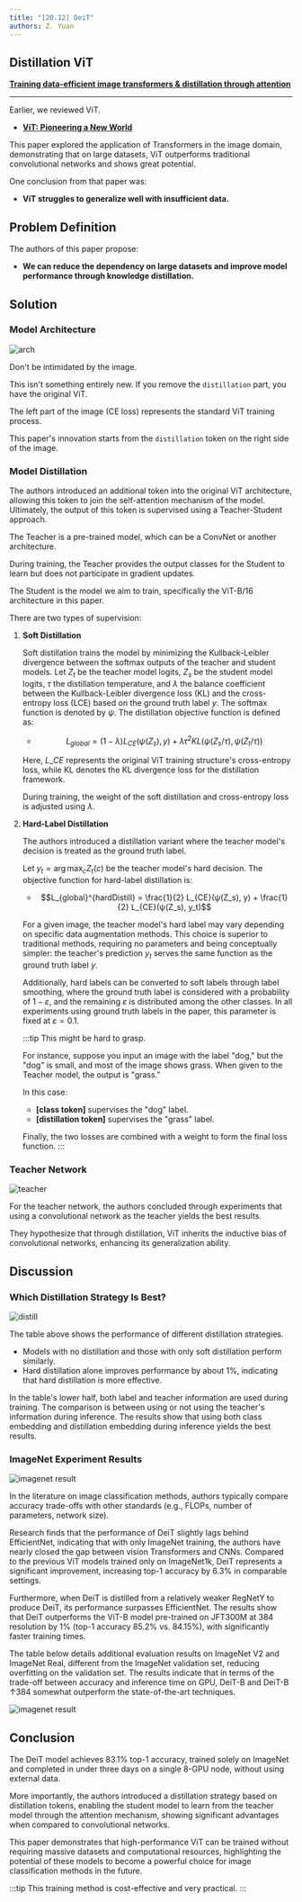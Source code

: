 ```yaml
---
title: "[20.12] DeiT"
authors: Z. Yuan
---
```


## Distillation ViT

[**Training data-efficient image transformers & distillation through attention**](https://arxiv.org/abs/2012.12877)

---

Earlier, we reviewed ViT.

- [**ViT: Pioneering a New World**](../2010-vit/index.md)

This paper explored the application of Transformers in the image domain, demonstrating that on large datasets, ViT outperforms traditional convolutional networks and shows great potential.

One conclusion from that paper was:

- **ViT struggles to generalize well with insufficient data.**

## Problem Definition

The authors of this paper propose:

- **We can reduce the dependency on large datasets and improve model performance through knowledge distillation.**

## Solution

### Model Architecture

![arch](./img/img1.jpg)

Don't be intimidated by the image.

This isn't something entirely new. If you remove the `distillation` part, you have the original ViT.

The left part of the image (CE loss) represents the standard ViT training process.

This paper's innovation starts from the `distillation` token on the right side of the image.

### Model Distillation

The authors introduced an additional token into the original ViT architecture, allowing this token to join the self-attention mechanism of the model. Ultimately, the output of this token is supervised using a Teacher-Student approach.

The Teacher is a pre-trained model, which can be a ConvNet or another architecture.

During training, the Teacher provides the output classes for the Student to learn but does not participate in gradient updates.

The Student is the model we aim to train, specifically the ViT-B/16 architecture in this paper.

There are two types of supervision:

1. **Soft Distillation**

   Soft distillation trains the model by minimizing the Kullback-Leibler divergence between the softmax outputs of the teacher and student models. Let $Z_t$ be the teacher model logits, $Z_s$ be the student model logits, $\tau$ the distillation temperature, and $\lambda$ the balance coefficient between the Kullback-Leibler divergence loss (KL) and the cross-entropy loss (LCE) based on the ground truth label $y$. The softmax function is denoted by $\psi$. The distillation objective function is defined as:

   - $$L_{global} = (1 − λ)L_{CE}(ψ(Z_s), y) + λτ^2KL(ψ(Z_s/τ), ψ(Z_t/τ))$$

   Here, $L\_{CE}$ represents the original ViT training structure's cross-entropy loss, while KL denotes the KL divergence loss for the distillation framework.

   During training, the weight of the soft distillation and cross-entropy loss is adjusted using $\lambda$.

2. **Hard-Label Distillation**

   The authors introduced a distillation variant where the teacher model's decision is treated as the ground truth label.

   Let $y_t = \arg\max_c Z_t(c)$ be the teacher model's hard decision. The objective function for hard-label distillation is:

   - $$L_{global}^{hardDistill} = \frac{1}{2} L_{CE}(ψ(Z_s), y) + \frac{1}{2} L_{CE}(ψ(Z_s), y_t)$$

   For a given image, the teacher model's hard label may vary depending on specific data augmentation methods. This choice is superior to traditional methods, requiring no parameters and being conceptually simpler: the teacher's prediction $y_t$ serves the same function as the ground truth label $y$.

   Additionally, hard labels can be converted to soft labels through label smoothing, where the ground truth label is considered with a probability of $1 - ε$, and the remaining $ε$ is distributed among the other classes. In all experiments using ground truth labels in the paper, this parameter is fixed at $ε = 0.1$.

   :::tip
   This might be hard to grasp.

   For instance, suppose you input an image with the label "dog," but the "dog" is small, and most of the image shows grass. When given to the Teacher model, the output is "grass."

   In this case:

   - **[class token]** supervises the "dog" label.
   - **[distillation token]** supervises the "grass" label.

   Finally, the two losses are combined with a weight to form the final loss function.
   :::

### Teacher Network

![teacher](./img/img3.jpg)

For the teacher network, the authors concluded through experiments that using a convolutional network as the teacher yields the best results.

They hypothesize that through distillation, ViT inherits the inductive bias of convolutional networks, enhancing its generalization ability.

## Discussion

### Which Distillation Strategy Is Best?

![distill](./img/img4.jpg)

The table above shows the performance of different distillation strategies.

- Models with no distillation and those with only soft distillation perform similarly.
- Hard distillation alone improves performance by about 1%, indicating that hard distillation is more effective.

In the table's lower half, both label and teacher information are used during training. The comparison is between using or not using the teacher's information during inference. The results show that using both class embedding and distillation embedding during inference yields the best results.

### ImageNet Experiment Results

![imagenet result](./img/img2.jpg)

In the literature on image classification methods, authors typically compare accuracy trade-offs with other standards (e.g., FLOPs, number of parameters, network size).

Research finds that the performance of DeiT slightly lags behind EfficientNet, indicating that with only ImageNet training, the authors have nearly closed the gap between vision Transformers and CNNs. Compared to the previous ViT models trained only on ImageNet1k, DeiT represents a significant improvement, increasing top-1 accuracy by 6.3% in comparable settings.

Furthermore, when DeiT is distilled from a relatively weaker RegNetY to produce DeiT, its performance surpasses EfficientNet. The results show that DeiT outperforms the ViT-B model pre-trained on JFT300M at 384 resolution by 1% (top-1 accuracy 85.2% vs. 84.15%), with significantly faster training times.

The table below details additional evaluation results on ImageNet V2 and ImageNet Real, different from the ImageNet validation set, reducing overfitting on the validation set. The results indicate that in terms of the trade-off between accuracy and inference time on GPU, DeiT-B and DeiT-B ↑384 somewhat outperform the state-of-the-art techniques.

![imagenet result](./img/img5.jpg)

## Conclusion

The DeiT model achieves 83.1% top-1 accuracy, trained solely on ImageNet and completed in under three days on a single 8-GPU node, without using external data.

More importantly, the authors introduced a distillation strategy based on distillation tokens, enabling the student model to learn from the teacher model through the attention mechanism, showing significant advantages when compared to convolutional networks.

This paper demonstrates that high-performance ViT can be trained without requiring massive datasets and computational resources, highlighting the potential of these models to become a powerful choice for image classification methods in the future.

:::tip
This training method is cost-effective and very practical.
:::
